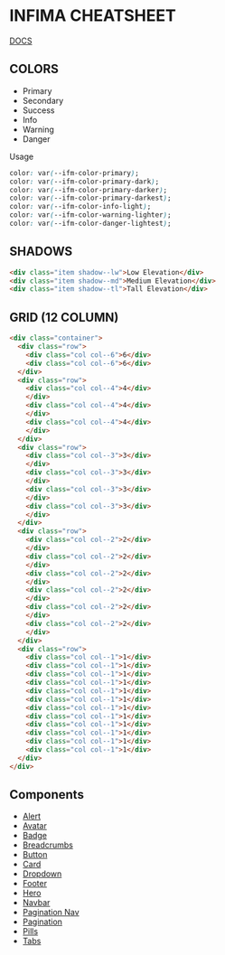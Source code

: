 # INFIMA CHEATSHEET

[DOCS](https://facebookincubator.github.io/infima/docs/getting-started/introduction)

## COLORS

- Primary
- Secondary
- Success
- Info
- Warning
- Danger

Usage

```css
color: var(--ifm-color-primary);
color: var(--ifm-color-primary-dark);
color: var(--ifm-color-primary-darker);
color: var(--ifm-color-primary-darkest);
color: var(--ifm-color-info-light);
color: var(--ifm-color-warning-lighter);
color: var(--ifm-color-danger-lightest);
```

## SHADOWS

```html
<div class="item shadow--lw">Low Elevation</div>
<div class="item shadow--md">Medium Elevation</div>
<div class="item shadow--tl">Tall Elevation</div>
```

## GRID (12 COLUMN)

```html
<div class="container">
  <div class="row">
    <div class="col col--6">6</div>
    <div class="col col--6">6</div>
  </div>
  <div class="row">
    <div class="col col--4">4</div>
    </div>
    <div class="col col--4">4</div>
    </div>
    <div class="col col--4">4</div>
    </div>
  </div>
  <div class="row">
    <div class="col col--3">3</div>
    </div>
    <div class="col col--3">3</div>
    </div>
    <div class="col col--3">3</div>
    </div>
    <div class="col col--3">3</div>
    </div>
  </div>
  <div class="row">
    <div class="col col--2">2</div>
    </div>
    <div class="col col--2">2</div>
    </div>
    <div class="col col--2">2</div>
    </div>
    <div class="col col--2">2</div>
    </div>
    <div class="col col--2">2</div>
    </div>
    <div class="col col--2">2</div>
    </div>
  </div>
  <div class="row">
    <div class="col col--1">1</div>
    <div class="col col--1">1</div>
    <div class="col col--1">1</div>
    <div class="col col--1">1</div>
    <div class="col col--1">1</div>
    <div class="col col--1">1</div>
    <div class="col col--1">1</div>
    <div class="col col--1">1</div>
    <div class="col col--1">1</div>
    <div class="col col--1">1</div>
    <div class="col col--1">1</div>
    <div class="col col--1">1</div>
  </div>
</div>
```

## Components

- [Alert](https://facebookincubator.github.io/infima/docs/components/alert)
- [Avatar](https://facebookincubator.github.io/infima/docs/components/avatar)
- [Badge](https://facebookincubator.github.io/infima/docs/components/badge)
- [Breadcrumbs](https://facebookincubator.github.io/infima/docs/components/breadcrumbs)
- [Button](https://facebookincubator.github.io/infima/docs/components/button)
- [Card](https://facebookincubator.github.io/infima/docs/components/card)
- [Dropdown](https://facebookincubator.github.io/infima/docs/components/dropdown)
- [Footer](https://facebookincubator.github.io/infima/docs/components/footer)
- [Hero](https://facebookincubator.github.io/infima/docs/components/hero)
- [Navbar](https://facebookincubator.github.io/infima/docs/components/navbar)
- [Pagination Nav](https://facebookincubator.github.io/infima/docs/components/pagination-nav)
- [Pagination](https://facebookincubator.github.io/infima/docs/components/pagination)
- [Pills](https://facebookincubator.github.io/infima/docs/components/pills)
- [Tabs](https://facebookincubator.github.io/infima/docs/components/tabs)

